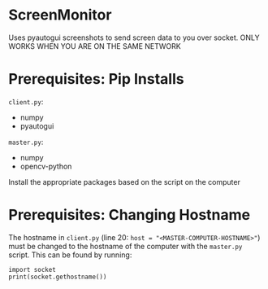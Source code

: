 # ScreenMonitor
Uses pyautogui screenshots to send screen data to you over socket. ONLY WORKS WHEN YOU ARE ON THE SAME NETWORK

# Prerequisites: Pip Installs

`client.py`:
- numpy
- pyautogui

`master.py`:
- numpy
- opencv-python

Install the appropriate packages based on the script on the computer

# Prerequisites: Changing Hostname

The hostname in `client.py` (line 20: `host = "<MASTER-COMPUTER-HOSTNAME>"`) must be changed to the hostname of the computer with the `master.py` script. This can be found by running:
```
import socket
print(socket.gethostname())
```
